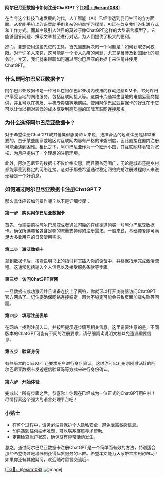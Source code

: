 **阿尔巴尼亚数据卡如何注册ChatGPT？[[TG💪+ @esim1088](https://t.me/s/esim1088)]**

在当今这个科技飞速发展的时代，人工智能（AI）已经渗透到我们生活的方方面面。从智能手机上的语音助手到复杂的机器学习模型，AI正在改变我们的生活方式和工作方式。而其中最引人注目的莫过于像ChatGPT这样的大型语言模型了。它能够回答问题、撰写文章甚至进行对话，为人们提供了极大的便利。

然而，要想使用这些先进的工具，首先需要解决的一个问题是：如何获取访问权限。对于许多人来说，这可能是一个令人头疼的问题，尤其是当涉及到国际化的服务时。今天，我们就来聊聊如何通过阿尔巴尼亚的数据卡来注册并使用ChatGPT。

### 什么是阿尔巴尼亚数据卡？

阿尔巴尼亚数据卡是一种可以在阿尔巴尼亚境内使用的移动通信SIM卡，它允许用户享受当地的网络服务，包括互联网接入等。这类卡片通常由当地的电信运营商提供，并且可以在机场、手机专卖店等地购买。使用阿尔巴尼亚数据卡的好处在于它可以让你以相对较低的成本享受到高质量的国际互联网连接服务。

### 为什么选择阿尔巴尼亚数据卡？

对于希望注册ChatGPT或其他类似服务的人来说，选择合适的地点注册是非常重要的。由于某些国家或地区对互联网内容有严格的审查制度，因此直接在国内注册可能会遇到困难。相比之下，阿尔巴尼亚作为一个欧洲小国，其互联网环境较为宽松，为用户提供了一个理想的注册环境。

此外，阿尔巴尼亚的数据卡不仅价格实惠，而且覆盖范围广，无论是城市还是乡村都能享受到稳定的网络连接。这对于那些希望通过稳定网络完成注册过程的人来说无疑是一个好消息。

### 如何通过阿尔巴尼亚数据卡注册ChatGPT？

那么具体应该如何操作呢？以下是详细步骤：

#### 第一步：购买阿尔巴尼亚数据卡

首先，你需要前往阿尔巴尼亚或者通过可靠的在线渠道购买一张阿尔巴尼亚数据卡。确保所选套餐包含足够的流量支持你的注册需求。一般来说，基础套餐即可满足大多数用户的日常使用需求。

#### 第二步：激活数据卡

拿到数据卡后，按照说明书上的指引将其插入你的设备中，并根据指示完成激活流程。这通常包括输入个人信息以及接受服务条款等步骤。

#### 第三步：访问ChatGPT官网

一旦数据卡成功激活并且设备连接上了网络，你就可以打开浏览器访问ChatGPT官方网站了。记住要确保网络连接稳定，因为不稳定可能会导致页面加载失败等问题。

#### 第四步：填写注册表单

在网站上找到注册入口，并按照提示逐步填写相关信息。这里需要注意的是，不同版本的ChatGPT可能有不同的注册要求，请仔细阅读说明文档以免遗漏重要信息。

#### 第五步：验证身份

有些版本的ChatGPT还要求用户进行身份验证。这时你可以利用刚刚激活好的阿尔巴尼亚数据卡发送短信验证码等方式来进行身份确认。

#### 第六步：开始体验

完成以上所有步骤之后，恭喜你！你现在已经成为一位正式的ChatGPT用户啦！尽情探索这个强大的语言处理平台吧！

### 小贴士

- 在整个过程中，请务必注意保护个人隐私安全，避免泄露敏感信息。
- 如果遇到任何技术难题，可以联系客服寻求帮助。
- 定期检查账户状态，确保没有异常活动发生。

总之，通过阿尔巴尼亚数据卡注册ChatGPT是一个简单而有效的方法，特别适合那些希望绕过地域限制获得优质服务的人群。希望本文能为大家带来实用的帮助！如果你还有其他疑问，欢迎随时留言交流哦~

[[TG💪+ @esim1088](https://t.me/s/esim1088) ![Image](https://i.postimg.cc/4NQfJmqS/Snipaste-2025-05-13-00-14-12.png)]